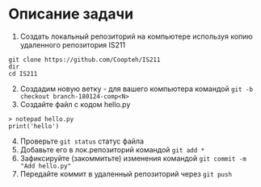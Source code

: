 # Описание задачи
1. Создать локальный репозиторий на компьютере
используя копию удаленного репозитория IS211
```
git clone https://github.com/Coopteh/IS211
dir
cd IS211
```
2. Создадим новую ветку - для вашего компьютера
   командой `git -b checkout branch-180124-comp<N>`
3. Создайте файл с кодом hello.py
```
> notepad hello.py
print('hello')
```
4. Проверьте `git status` статус файла
5. Добавьте его в лок.репозиторий командой `git add *`
6. Зафиксируйте (закоммитьте) изменения командой `git commit -m "Add hello.py"`
7. Передайте коммит в удаленный репозиторий через `git push`
